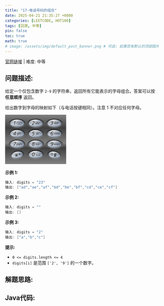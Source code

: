 ```yaml
---
title: "17-电话号码的组合"
date: 2025-04-21 21:35:27 +0800
categories: [LEETCODE, HOT100]
tags: [回溯, 中等]
pin: false
toc: true
math: true
# image: /assets/img/default_post_banner.png # 可选: 如果您有默认的顶部图片，取消注释并修改路径
---
```


[官网链接](https://leetcode.cn/problems/letter-combinations-of-a-phone-number/) \| 难度: 中等

## 问题描述: 

给定一个仅包含数字 `2-9` 的字符串，返回所有它能表示的字母组合。答案可以按 **任意顺序** 返回。

给出数字到字母的映射如下（与电话按键相同）。注意 1 不对应任何字母。

![img](../../../../assets/img/posts/p17_0.png)

**示例 1:**

```java
输入: digits = "23"
输出: ["ad","ae","af","bd","be","bf","cd","ce","cf"]
```

**示例 2:**

```java
输入: digits = ""
输出: []
```

**示例 3:**

```java
输入: digits = "2"
输出: ["a","b","c"]
```

**提示:**

- `0 <= digits.length <= 4`
- `digits[i]` 是范围 `['2', '9']` 的一个数字。

## 解题思路: 





## Java代码: 

